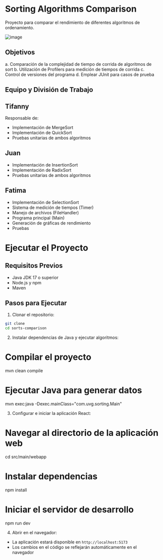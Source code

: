 # Sorting Algorithms Comparison

Proyecto para comparar el rendimiento de diferentes algoritmos de ordenamiento.

![image](https://github.com/user-attachments/assets/3680c616-5c69-46bd-b1f8-2dafef05414f)

## Objetivos
a. Comparación de la complejidad de tiempo de corrida de algoritmos de sort
b. Utilización de Profilers para medición de tiempos de corrida
c. Control de versiones del programa
d. Emplear JUnit para casos de prueba

## Equipo y División de Trabajo

## Tifanny
Responsable de:
- Implementación de MergeSort
- Implementación de QuickSort
- Pruebas unitarias de ambos algoritmos

## Juan 
- Implementación de InsertionSort
- Implementación de RadixSort
- Pruebas unitarias de ambos algoritmos

## Fatima 
- Implementación de SelectionSort
- Sistema de medición de tiempos (Timer)
- Manejo de archivos (FileHandler)
- Programa principal (Main)
- Generación de gráficas de rendimiento
- Pruebas

# Ejecutar el Proyecto

## Requisitos Previos
- Java JDK 17 o superior
- Node.js y npm
- Maven

## Pasos para Ejecutar

1. Clonar el repositorio:
```bash
git clone 
cd sorts-comparison
```

2. Instalar dependencias de Java y ejecutar algoritmos:

# Compilar el proyecto
mvn clean compile

# Ejecutar Java para generar datos
mvn exec:java -Dexec.mainClass="com.uvg.sorting.Main"


3. Configurar e iniciar la aplicación React:

# Navegar al directorio de la aplicación web
cd src/main/webapp

# Instalar dependencias
npm install

# Iniciar el servidor de desarrollo
npm run dev

4. Abrir en el navegador:
- La aplicación estará disponible en `http://localhost:5173`
- Los cambios en el código se reflejarán automáticamente en el navegador

  
